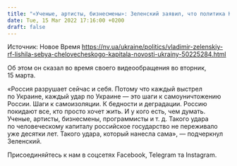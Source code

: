 ```yaml
---
title: "«Ученые, артисты, бизнесмены»: Зеленский заявил, что политика Кремля лишает РФ человеческого капитала"
date: Tue, 15 Mar 2022 17:16:00 +0200
draft: false
---
```

Источник: Новое Время https://nv.ua/ukraine/politics/vladimir-zelenskiy-rf-lishila-sebya-chelovecheskogo-kapitala-novosti-ukrainy-50225284.html


Об этом он сказал во время своего видеообращения во вторник, 15 марта.



«Россия разрушает сейчас и себя. Потому что каждый выстрел по Украине, каждый удар по Украине — это шаги к самоуничтожению России. Шаги к самоизоляции. К бедности и деградации. Россию покидают все, кто просто хочет жить. И у кого есть, чем думать. Ученые, артисты, бизнесмены, программисты и т. д. Такого удара по человеческому капиталу российское государство не переживало уже десятки лет. Такого удара, который нанесла сама», — подчеркнул Зеленский.

Присоединяйтесь к нам в соцсетях Facebook, Telegram та Instagram.
